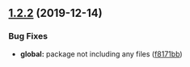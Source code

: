 ## [1.2.2](https://github.com/moranje/todoist-rest-api/compare/v1.2.1...v1.2.2) (2019-12-14)


### Bug Fixes

* **global:** package not including any files ([f8171bb](https://github.com/moranje/todoist-rest-api/commit/f8171bbbe301abb0db8b181e4ad6049fceee52fc))
